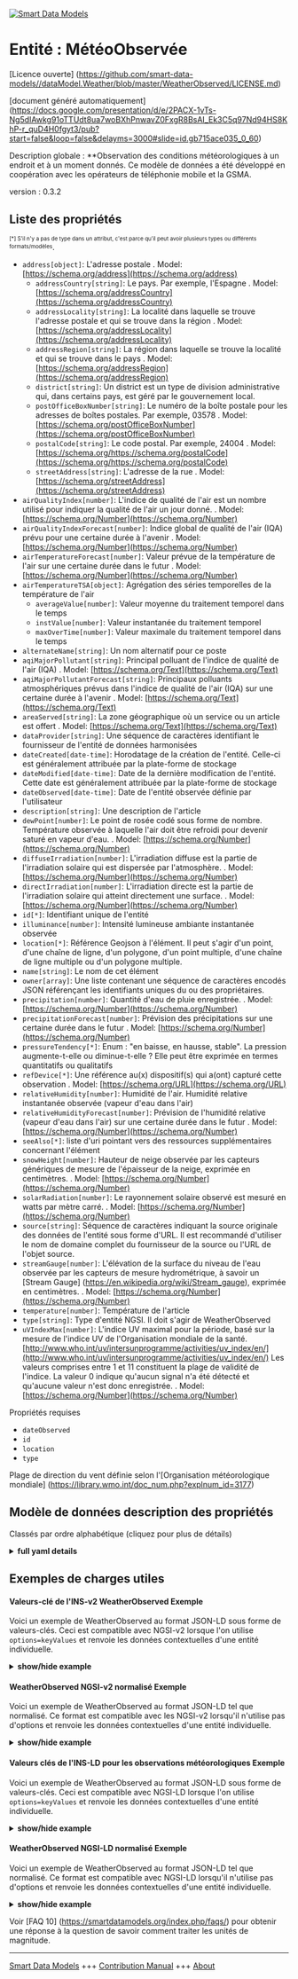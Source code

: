 <!-- 10-Header -->    
[![Smart Data Models](https://smartdatamodels.org/wp-content/uploads/2022/01/SmartDataModels_logo.png "Logo")](https://smartdatamodels.org)    
Entité : MétéoObservée    
======================<!-- /10-Header -->    
<!-- 15-License -->    
[Licence ouverte] (https://github.com/smart-data-models//dataModel.Weather/blob/master/WeatherObserved/LICENSE.md)    
[document généré automatiquement] (https://docs.google.com/presentation/d/e/2PACX-1vTs-Ng5dIAwkg91oTTUdt8ua7woBXhPnwavZ0FxgR8BsAI_Ek3C5q97Nd94HS8KhP-r_quD4H0fgyt3/pub?start=false&loop=false&delayms=3000#slide=id.gb715ace035_0_60)    
<!-- /15-License -->    
<!-- 20-Description -->    
Description globale : **Observation des conditions météorologiques à un endroit et à un moment donnés. Ce modèle de données a été développé en coopération avec les opérateurs de téléphonie mobile et la GSMA.    
version : 0.3.2    
<!-- /20-Description -->    
<!-- 30-PropertiesList -->    
## Liste des propriétés    
<sup><sub>[*] S'il n'y a pas de type dans un attribut, c'est parce qu'il peut avoir plusieurs types ou différents formats/modèles</sub></sup>.    
- `address[object]`: L'adresse postale  . Model: [https://schema.org/address](https://schema.org/address)	- `addressCountry[string]`: Le pays. Par exemple, l'Espagne  . Model: [https://schema.org/addressCountry](https://schema.org/addressCountry)    
	- `addressLocality[string]`: La localité dans laquelle se trouve l'adresse postale et qui se trouve dans la région  . Model: [https://schema.org/addressLocality](https://schema.org/addressLocality)    
	- `addressRegion[string]`: La région dans laquelle se trouve la localité et qui se trouve dans le pays  . Model: [https://schema.org/addressRegion](https://schema.org/addressRegion)    
	- `district[string]`: Un district est un type de division administrative qui, dans certains pays, est géré par le gouvernement local.      
	- `postOfficeBoxNumber[string]`: Le numéro de la boîte postale pour les adresses de boîtes postales. Par exemple, 03578  . Model: [https://schema.org/postOfficeBoxNumber](https://schema.org/postOfficeBoxNumber)    
	- `postalCode[string]`: Le code postal. Par exemple, 24004  . Model: [https://schema.org/https://schema.org/postalCode](https://schema.org/https://schema.org/postalCode)    
	- `streetAddress[string]`: L'adresse de la rue  . Model: [https://schema.org/streetAddress](https://schema.org/streetAddress)    
- `airQualityIndex[number]`: L'indice de qualité de l'air est un nombre utilisé pour indiquer la qualité de l'air un jour donné.  . Model: [https://schema.org/Number](https://schema.org/Number)- `airQualityIndexForecast[number]`: Indice global de qualité de l'air (IQA) prévu pour une certaine durée à l'avenir  . Model: [https://schema.org/Number](https://schema.org/Number)- `airTemperatureForecast[number]`: Valeur prévue de la température de l'air sur une certaine durée dans le futur  . Model: [https://schema.org/Number](https://schema.org/Number)- `airTemperatureTSA[object]`: Agrégation des séries temporelles de la température de l'air  	- `averageValue[number]`: Valeur moyenne du traitement temporel dans le temps      
	- `instValue[number]`: Valeur instantanée du traitement temporel      
	- `maxOverTime[number]`: Valeur maximale du traitement temporel dans le temps      
- `alternateName[string]`: Un nom alternatif pour ce poste  - `aqiMajorPollutant[string]`: Principal polluant de l'indice de qualité de l'air (IQA)  . Model: [https://schema.org/Text](https://schema.org/Text)- `aqiMajorPollutantForecast[string]`: Principaux polluants atmosphériques prévus dans l'indice de qualité de l'air (IQA) sur une certaine durée à l'avenir  . Model: [https://schema.org/Text](https://schema.org/Text)- `areaServed[string]`: La zone géographique où un service ou un article est offert  . Model: [https://schema.org/Text](https://schema.org/Text)- `dataProvider[string]`: Une séquence de caractères identifiant le fournisseur de l'entité de données harmonisées  - `dateCreated[date-time]`: Horodatage de la création de l'entité. Celle-ci est généralement attribuée par la plate-forme de stockage  - `dateModified[date-time]`: Date de la dernière modification de l'entité. Cette date est généralement attribuée par la plate-forme de stockage  - `dateObserved[date-time]`: Date de l'entité observée définie par l'utilisateur  - `description[string]`: Une description de l'article  - `dewPoint[number]`: Le point de rosée codé sous forme de nombre. Température observée à laquelle l'air doit être refroidi pour devenir saturé en vapeur d'eau.  . Model: [https://schema.org/Number](https://schema.org/Number)- `diffuseIrradiation[number]`: L'irradiation diffuse est la partie de l'irradiation solaire qui est dispersée par l'atmosphère.  . Model: [https://schema.org/Number](https://schema.org/Number)- `directIrradiation[number]`: L'irradiation directe est la partie de l'irradiation solaire qui atteint directement une surface.  . Model: [https://schema.org/Number](https://schema.org/Number)- `id[*]`: Identifiant unique de l'entité  - `illuminance[number]`: Intensité lumineuse ambiante instantanée observée  - `location[*]`: Référence Geojson à l'élément. Il peut s'agir d'un point, d'une chaîne de ligne, d'un polygone, d'un point multiple, d'une chaîne de ligne multiple ou d'un polygone multiple.  - `name[string]`: Le nom de cet élément  - `owner[array]`: Une liste contenant une séquence de caractères encodés JSON référençant les identifiants uniques du ou des propriétaires.  - `precipitation[number]`: Quantité d'eau de pluie enregistrée.  . Model: [https://schema.org/Number](https://schema.org/Number)- `precipitationForecast[number]`: Prévision des précipitations sur une certaine durée dans le futur  . Model: [https://schema.org/Number](https://schema.org/Number)- `pressureTendency[*]`: Enum : "en baisse, en hausse, stable". La pression augmente-t-elle ou diminue-t-elle ? Elle peut être exprimée en termes quantitatifs ou qualitatifs  - `refDevice[*]`: Une référence au(x) dispositif(s) qui a(ont) capturé cette observation  . Model: [https://schema.org/URL](https://schema.org/URL)- `relativeHumidity[number]`: Humidité de l'air. Humidité relative instantanée observée (vapeur d'eau dans l'air)  - `relativeHumidityForecast[number]`: Prévision de l'humidité relative (vapeur d'eau dans l'air) sur une certaine durée dans le futur  . Model: [https://schema.org/Number](https://schema.org/Number)- `seeAlso[*]`: liste d'uri pointant vers des ressources supplémentaires concernant l'élément  - `snowHeight[number]`: Hauteur de neige observée par les capteurs génériques de mesure de l'épaisseur de la neige, exprimée en centimètres.  . Model: [https://schema.org/Number](https://schema.org/Number)- `solarRadiation[number]`: Le rayonnement solaire observé est mesuré en watts par mètre carré.  . Model: [https://schema.org/Number](https://schema.org/Number)- `source[string]`: Séquence de caractères indiquant la source originale des données de l'entité sous forme d'URL. Il est recommandé d'utiliser le nom de domaine complet du fournisseur de la source ou l'URL de l'objet source.  - `streamGauge[number]`: L'élévation de la surface du niveau de l'eau observée par les capteurs de mesure hydrométrique, à savoir un [Stream Gauge] (https://en.wikipedia.org/wiki/Stream_gauge), exprimée en centimètres.  . Model: [https://schema.org/Number](https://schema.org/Number)- `temperature[number]`: Température de l'article  - `type[string]`: Type d'entité NGSI. Il doit s'agir de WeatherObserved  - `uVIndexMax[number]`: L'indice UV maximal pour la période, basé sur la mesure de l'indice UV de l'Organisation mondiale de la santé. [http://www.who.int/uv/intersunprogramme/activities/uv_index/en/](http://www.who.int/uv/intersunprogramme/activities/uv_index/en/) Les valeurs comprises entre 1 et 11 constituent la plage de validité de l'indice. La valeur 0 indique qu'aucun signal n'a été détecté et qu'aucune valeur n'est donc enregistrée.  . Model: [https://schema.org/Number](https://schema.org/Number)<!-- /30-PropertiesList -->    
<!-- 35-RequiredProperties -->    
Propriétés requises    
- `dateObserved`  - `id`  - `location`  - `type`  <!-- /35-RequiredProperties -->    
<!-- 40-RequiredProperties -->    
Plage de direction du vent définie selon l'[Organisation météorologique mondiale] (https://library.wmo.int/doc_num.php?explnum_id=3177)    
<!-- /40-RequiredProperties -->    
<!-- 50-DataModelHeader -->    
## Modèle de données description des propriétés    
Classés par ordre alphabétique (cliquez pour plus de détails)    
<!-- /50-DataModelHeader -->    
<!-- 60-ModelYaml -->    
<details><summary><strong>full yaml details</strong></summary>      
```yaml    
WeatherObserved:      
  description: An observation of weather conditions at a certain place and time. This data model has been developed in cooperation with mobile operators and the GSMA.      
  properties:      
    address:      
      description: The mailing address      
      properties:      
        addressCountry:      
          description: 'The country. For example, Spain'      
          type: string      
          x-ngsi:      
            model: https://schema.org/addressCountry      
            type: Property      
        addressLocality:      
          description: 'The locality in which the street address is, and which is in the region'      
          type: string      
          x-ngsi:      
            model: https://schema.org/addressLocality      
            type: Property      
        addressRegion:      
          description: 'The region in which the locality is, and which is in the country'      
          type: string      
          x-ngsi:      
            model: https://schema.org/addressRegion      
            type: Property      
        district:      
          description: 'A district is a type of administrative division that, in some countries, is managed by the local government'      
          type: string      
          x-ngsi:      
            type: Property      
        postOfficeBoxNumber:      
          description: 'The post office box number for PO box addresses. For example, 03578'      
          type: string      
          x-ngsi:      
            model: https://schema.org/postOfficeBoxNumber      
            type: Property      
        postalCode:      
          description: 'The postal code. For example, 24004'      
          type: string      
          x-ngsi:      
            model: https://schema.org/https://schema.org/postalCode      
            type: Property      
        streetAddress:      
          description: The street address      
          type: string      
          x-ngsi:      
            model: https://schema.org/streetAddress      
            type: Property      
        streetNr:      
          description: Number identifying a specific property on a public street      
          type: string      
          x-ngsi:      
            type: Property      
      type: object      
      x-ngsi:      
        model: https://schema.org/address      
        type: Property      
    airQualityIndex:      
      description: Air quality index is a number used to report the quality of the air on any given day      
      type: number      
      x-ngsi:      
        model: https://schema.org/Number      
        type: Property      
    airQualityIndexForecast:      
      description: Forecasted overall Air Quality Index (AQI) over a certain duration in future      
      type: number      
      x-ngsi:      
        model: https://schema.org/Number      
        type: Property      
    airTemperatureForecast:      
      description: Forecasted value of air temperature over a certain duration in future      
      type: number      
      x-ngsi:      
        model: https://schema.org/Number      
        type: Property      
    airTemperatureTSA:      
      description: Air temperature time series aggregation      
      properties:      
        averageValue:      
          description: Average value of temporal processing over time      
          type: number      
          x-ngsi:      
            type: Property      
        instValue:      
          description: Instant value of temporal processing      
          type: number      
          x-ngsi:      
            type: Property      
        maxOverTime:      
          description: Maximum value of temporal processing over time      
          type: number      
          x-ngsi:      
            type: Property      
        minOverTime:      
          description: Minimum value of temporal processing over time      
          type: number      
          x-ngsi:      
            type: Property      
      type: object      
      x-ngsi:      
        type: Property      
    allOf:      
      - feelLikesTemperature:      
          description: Temperature appreciation of the item      
          type: number      
          x-ngsi:      
            type: Property      
        relativeHumidity:      
          description: Humidity in the Air. Observed instantaneous relative humidity (water vapour in air)      
          maximum: 1      
          minimum: 0      
          type: number      
          x-ngsi:      
            type: Property      
        temperature:      
          description: Temperature of the item      
          type: number      
          x-ngsi:      
            type: Property      
      - atmosphericPressure:      
          description: The atmospheric pressure observed measured in Hecto Pascals      
          minimum: 0      
          type: number      
          x-ngsi:      
            model: https://schema.org/Number      
            type: Property      
            units: Hecto pascals      
        gustSpeed:      
          description: A sudden burst of high-speed wind over the observed average wind speed lasting only for a few seconds      
          type: number      
          x-ngsi:      
            type: Property      
        illuminance:      
          description: '(https://en.wikipedia.org/wiki/Illuminance) observed measured in lux (lx) or lumens per square metre (cd·sr·m−2)'      
          minimum: 0      
          type: number      
          x-ngsi:      
            model: https://schema.org/Number      
            type: Property      
        refPointOfInterest:      
          description: Point of interest related to the item      
          type: string      
          x-ngsi:      
            model: http://schema.org/URL      
            type: Relationship      
        visibility:      
          anyOf:      
            - enum:      
                - veryPoor      
                - poor      
                - moderate      
                - good      
                - veryGood      
                - excellent      
              type: string      
            - minimum: 0      
              type: number      
          description: Categories of visibility      
          x-ngsi:      
            model: http://schema.org/Text      
            type: Property      
        weatherType:      
          description: Text description of the weather      
          type: string      
          x-ngsi:      
            model: http://schema.org/Text      
            type: Property      
        windDirection:      
          description: Direction of the wind bet      
          maximum: 360      
          minimum: 0      
          type: number      
          x-ngsi:      
            model: http://schema.org/Number      
            type: Property      
        windSpeed:      
          description: Intensity of the wind      
          minimum: 0      
          type: number      
          x-ngsi:      
            model: http//schema.org/Number      
            type: Property      
    alternateName:      
      description: An alternative name for this item      
      type: string      
      x-ngsi:      
        type: Property      
    aqiMajorPollutant:      
      description: Major pollutant in the Air Quality Index (AQI)      
      type: string      
      x-ngsi:      
        model: https://schema.org/Text      
        type: Property      
    aqiMajorPollutantForecast:      
      description: Forecasted major air pollutant in the Air Quality Index (AQI) over a certain duration in future      
      type: string      
      x-ngsi:      
        model: https://schema.org/Text      
        type: Property      
    areaServed:      
      description: The geographic area where a service or offered item is provided      
      type: string      
      x-ngsi:      
        model: https://schema.org/Text      
        type: Property      
    dataProvider:      
      description: A sequence of characters identifying the provider of the harmonised data entity      
      type: string      
      x-ngsi:      
        type: Property      
    dateCreated:      
      description: Entity creation timestamp. This will usually be allocated by the storage platform      
      format: date-time      
      type: string      
      x-ngsi:      
        type: Property      
    dateModified:      
      description: Timestamp of the last modification of the entity. This will usually be allocated by the storage platform      
      format: date-time      
      type: string      
      x-ngsi:      
        type: Property      
    dateObserved:      
      description: Date of the observed entity defined by the user      
      format: date-time      
      type: string      
      x-ngsi:      
        type: Property      
    description:      
      description: A description of this item      
      type: string      
      x-ngsi:      
        type: Property      
    dewPoint:      
      description: The dew point encoded as a number. Observed temperature to which air must be cooled to become saturated with water vapor      
      type: number      
      x-ngsi:      
        model: https://schema.org/Number      
        type: Property      
        units: Celsius degrees      
    diffuseIrradiation:      
      description: Diffuse irradiance is the part of the solar irradiance that is scattered by the atmosphere      
      minimum: 0      
      type: number      
      x-ngsi:      
        model: https://schema.org/Number      
        type: Property      
        units: w/m2      
    directIrradiation:      
      description: Direct irradiance is the part of the solar irradiance that directly reaches a surface      
      minimum: 0      
      type: number      
      x-ngsi:      
        model: https://schema.org/Number      
        type: Property      
        units: w/m2      
    id:      
      anyOf:      
        - description: Identifier format of any NGSI entity      
          maxLength: 256      
          minLength: 1      
          pattern: ^[\w\-\.\{\}\$\+\*\[\]`|~^@!,:\\]+$      
          type: string      
          x-ngsi:      
            type: Property      
        - description: Identifier format of any NGSI entity      
          format: uri      
          type: string      
          x-ngsi:      
            type: Property      
      description: Unique identifier of the entity      
      x-ngsi:      
        type: Property      
    illuminance:      
      description: Observed instantaneous ambient light intensity      
      type: number      
      x-ngsi:      
        type: Property      
        units: Lux      
    location:      
      description: 'Geojson reference to the item. It can be Point, LineString, Polygon, MultiPoint, MultiLineString or MultiPolygon'      
      oneOf:      
        - description: Geojson reference to the item. Point      
          properties:      
            bbox:      
              items:      
                type: number      
              minItems: 4      
              type: array      
            coordinates:      
              items:      
                type: number      
              minItems: 2      
              type: array      
            type:      
              enum:      
                - Point      
              type: string      
          required:      
            - type      
            - coordinates      
          title: GeoJSON Point      
          type: object      
          x-ngsi:      
            type: GeoProperty      
        - description: Geojson reference to the item. LineString      
          properties:      
            bbox:      
              items:      
                type: number      
              minItems: 4      
              type: array      
            coordinates:      
              items:      
                items:      
                  type: number      
                minItems: 2      
                type: array      
              minItems: 2      
              type: array      
            type:      
              enum:      
                - LineString      
              type: string      
          required:      
            - type      
            - coordinates      
          title: GeoJSON LineString      
          type: object      
          x-ngsi:      
            type: GeoProperty      
        - description: Geojson reference to the item. Polygon      
          properties:      
            bbox:      
              items:      
                type: number      
              minItems: 4      
              type: array      
            coordinates:      
              items:      
                items:      
                  items:      
                    type: number      
                  minItems: 2      
                  type: array      
                minItems: 4      
                type: array      
              type: array      
            type:      
              enum:      
                - Polygon      
              type: string      
          required:      
            - type      
            - coordinates      
          title: GeoJSON Polygon      
          type: object      
          x-ngsi:      
            type: GeoProperty      
        - description: Geojson reference to the item. MultiPoint      
          properties:      
            bbox:      
              items:      
                type: number      
              minItems: 4      
              type: array      
            coordinates:      
              items:      
                items:      
                  type: number      
                minItems: 2      
                type: array      
              type: array      
            type:      
              enum:      
                - MultiPoint      
              type: string      
          required:      
            - type      
            - coordinates      
          title: GeoJSON MultiPoint      
          type: object      
          x-ngsi:      
            type: GeoProperty      
        - description: Geojson reference to the item. MultiLineString      
          properties:      
            bbox:      
              items:      
                type: number      
              minItems: 4      
              type: array      
            coordinates:      
              items:      
                items:      
                  items:      
                    type: number      
                  minItems: 2      
                  type: array      
                minItems: 2      
                type: array      
              type: array      
            type:      
              enum:      
                - MultiLineString      
              type: string      
          required:      
            - type      
            - coordinates      
          title: GeoJSON MultiLineString      
          type: object      
          x-ngsi:      
            type: GeoProperty      
        - description: Geojson reference to the item. MultiLineString      
          properties:      
            bbox:      
              items:      
                type: number      
              minItems: 4      
              type: array      
            coordinates:      
              items:      
                items:      
                  items:      
                    items:      
                      type: number      
                    minItems: 2      
                    type: array      
                  minItems: 4      
                  type: array      
                type: array      
              type: array      
            type:      
              enum:      
                - MultiPolygon      
              type: string      
          required:      
            - type      
            - coordinates      
          title: GeoJSON MultiPolygon      
          type: object      
          x-ngsi:      
            type: GeoProperty      
      x-ngsi:      
        type: GeoProperty      
    name:      
      description: The name of this item      
      type: string      
      x-ngsi:      
        type: Property      
    owner:      
      description: A List containing a JSON encoded sequence of characters referencing the unique Ids of the owner(s)      
      items:      
        anyOf:      
          - description: Identifier format of any NGSI entity      
            maxLength: 256      
            minLength: 1      
            pattern: ^[\w\-\.\{\}\$\+\*\[\]`|~^@!,:\\]+$      
            type: string      
            x-ngsi:      
              type: Property      
          - description: Identifier format of any NGSI entity      
            format: uri      
            type: string      
            x-ngsi:      
              type: Property      
        description: Unique identifier of the entity      
        x-ngsi:      
          type: Property      
      type: array      
      x-ngsi:      
        type: Property      
    precipitation:      
      description: 'Amount of water rain registered. '      
      minimum: 0      
      type: number      
      x-ngsi:      
        model: https://schema.org/Number      
        type: Property      
        units: Liters per square meter      
    precipitationForecast:      
      description: Forecasted rainfall over a certain duration in future      
      type: number      
      x-ngsi:      
        model: https://schema.org/Number      
        type: Property      
    pressureTendency:      
      description: 'Enum:''falling, raising, steady''. Is the pressure rising or falling? It can be expressed in quantitative terms or qualitative terms'      
      oneOf:      
        - enum:      
            - falling      
            - raising      
            - steady      
          type: string      
        - type: number      
      x-ngsi:      
        type: Property      
    refDevice:      
      anyOf:      
        - description: Identifier format of any NGSI entity      
          maxLength: 256      
          minLength: 1      
          pattern: ^[\w\-\.\{\}\$\+\*\[\]`|~^@!,:\\]+$      
          type: string      
          x-ngsi:      
            type: Property      
        - description: Identifier format of any NGSI entity      
          format: uri      
          type: string      
          x-ngsi:      
            type: Property      
      description: A reference to the device(s) which captured this observation      
      x-ngsi:      
        model: https://schema.org/URL      
        type: Relationship      
    relativeHumidity:      
      description: Humidity in the Air. Observed instantaneous relative humidity (water vapour in air)      
      maximum: 1      
      minimum: 0      
      type: number      
      x-ngsi:      
        type: Property      
    relativeHumidityForecast:      
      description: Forecasted relative humidity (water vapour in air) over a certain duration in future      
      type: number      
      x-ngsi:      
        model: https://schema.org/Number      
        type: Property      
    seeAlso:      
      description: list of uri pointing to additional resources about the item      
      oneOf:      
        - items:      
            format: uri      
            type: string      
          minItems: 1      
          type: array      
        - format: uri      
          type: string      
      x-ngsi:      
        type: Property      
    snowHeight:      
      description: 'The snow height observed by generic snow depth measurement sensors, expressed in centimeters'      
      minimum: 0      
      type: number      
      x-ngsi:      
        model: https://schema.org/Number      
        type: Property      
        units: centimeters      
    solarRadiation:      
      description: The solar radiation observed measured in Watts per square      
      minimum: 0      
      type: number      
      x-ngsi:      
        model: https://schema.org/Number      
        type: Property      
        units: w/m2      
    source:      
      description: 'A sequence of characters giving the original source of the entity data as a URL. Recommended to be the fully qualified domain name of the source provider, or the URL to the source object'      
      type: string      
      x-ngsi:      
        type: Property      
    streamGauge:      
      description: 'The water level surface elevation observed by Hydrometric measurement sensors, namely a [Stream Gauge](https://en.wikipedia.org/wiki/Stream_gauge) expressed in centimeters'      
      minimum: 0      
      type: number      
      x-ngsi:      
        model: https://schema.org/Number      
        type: Property      
        units: centimeters      
    temperature:      
      description: Temperature of the item      
      type: number      
      x-ngsi:      
        type: Property      
    type:      
      description: NGSI Entity type. It has to be WeatherObserved      
      enum:      
        - WeatherObserved      
      type: string      
      x-ngsi:      
        type: Property      
    uVIndexMax:      
      description: 'The maximum UV index for the period, based on the World Health Organization''s UV Index measure. [http://www.who.int/uv/intersunprogramme/activities/uv_index/en/](http://www.who.int/uv/intersunprogramme/activities/uv_index/en/) the values between 1 and 11 are the valid range for the index. The value 0 is for describing that no signal is detected so no value is stored'      
      minimum: 0      
      type: number      
      x-ngsi:      
        model: https://schema.org/Number      
        type: Property      
  required:      
    - id      
    - type      
    - dateObserved      
    - location      
  type: object      
  x-derived-from: ""      
  x-disclaimer: 'Redistribution and use in source and binary forms, with or without modification, are permitted  provided that the license conditions are met. Copyleft (c) 2022 Contributors to Smart Data Models Program'      
  x-license-url: https://github.com/smart-data-models/dataModel.Weather/blob/master/WeatherObserved/LICENSE.md      
  x-model-schema: https://smart-data-models.github.io/dataModel.Weather/WeatherObserved/schema.json      
  x-model-tags: IUDX      
  x-version: 0.3.2      
```    
</details>      
<!-- /60-ModelYaml -->    
<!-- 70-MiddleNotes -->    
<!-- /70-MiddleNotes -->    
<!-- 80-Examples -->    
## Exemples de charges utiles    
#### Valeurs-clé de l'INS-v2 WeatherObserved Exemple    
Voici un exemple de WeatherObserved au format JSON-LD sous forme de valeurs-clés. Ceci est compatible avec NGSI-v2 lorsque l'on utilise `options=keyValues` et renvoie les données contextuelles d'une entité individuelle.    
<details><summary><strong>show/hide example</strong></summary>      
```json  
{  
  "id": "Spain-WeatherObserved-Valladolid-2016-11-30T07:00:00.00Z",  
  "type": "WeatherObserved",  
  "address": {  
    "addressLocality": "Valladolid",  
    "addressCountry": "ES"  
  },  
  "atmosphericPressure": 938.9,  
  "dataProvider": "TEF",  
  "dateObserved": "2016-11-30T07:00:00.00Z",  
  "location": {  
    "type": "Point",  
    "coordinates": [  
      -4.754444444,  
      41.640833333  
    ]  
  },  
  "precipitation": 0,  
  "pressureTendency": 0.5,  
  "relativeHumidity": 1,  
  "source": "http://www.aemet.es",  
  "stationCode": "2422",  
  "stationName": "Valladolid",  
  "temperature": 3.3,  
  "windDirection": 135,  
  "windSpeed": 2,  
  "illuminance": 1000,  
  "refDevice": "device-0A3478",  
  "streamGauge": 50,  
  "snowHeight": 20,  
  "uvIndexMax": 1.0  
}  
```  
</details>    
#### WeatherObserved NGSI-v2 normalisé Exemple    
Voici un exemple de WeatherObserved au format JSON-LD tel que normalisé. Ce format est compatible avec les NGSI-v2 lorsqu'il n'utilise pas d'options et renvoie les données contextuelles d'une entité individuelle.    
<details><summary><strong>show/hide example</strong></summary>      
```json  
{  
  "id": "Valladolid.2016-11-30T07-00-00.00Z",  
  "type": "WeatherObserved",  
  "dateObserved": {  
    "type": "DateTime",  
    "value": "2016-11-30T07:00:00.00Z"  
  },  
  "illuminance": {  
    "type": "Number",  
    "value": 1000  
  },  
  "temperature": {  
    "type": "Number",  
    "value": 3.3  
  },  
  "precipitation": {  
    "type": "Boolean",  
    "value": false  
  },  
  "atmosphericPressure": {  
    "type": "Number",  
    "value": 938.9  
  },  
  "pressureTendency": {  
    "type": "Number",  
    "value": 0.5  
  },  
  "refDevice": {  
    "type": "Text",  
    "value": "device-0A3478"  
  },  
  "source": {  
    "type": "Text",  
    "value": "http://www.aemet.es"  
  },  
  "windSpeed": {  
    "type": "Number",  
    "value": 2  
  },  
  "location": {  
    "type": "geo:json",  
    "value": {  
      "type": "Point",  
      "coordinates": [  
        -4.754444444,  
        41.640833333  
      ]  
    }  
  },  
  "stationName": {  
    "type": "Text",  
    "value": "Valladolid"  
  },  
  "address": {  
    "type": "StructuredValue",  
    "value": {  
      "addressLocality": "Valladolid",  
      "addressCountry": "ES"  
    }  
  },  
  "stationCode": {  
    "type": "Text",  
    "value": "2422"  
  },  
  "dataProvider": {  
    "type": "Text",  
    "value": "TEF"  
  },  
  "windDirection": {  
    "type": "Number",  
    "value": 135  
  },  
  "relativeHumidity": {  
    "type": "Boolean",  
    "value": true  
  },  
  "streamGauge": {  
    "type": "Number",  
    "value": 50  
  },  
  "snowHeight": {  
    "type": "Number",  
    "value": 20  
  },  
  "uvIndexMax": {  
    "type": "Boolean",  
    "value": true  
  }  
}  
```  
</details>    
#### Valeurs clés de l'INS-LD pour les observations météorologiques Exemple    
Voici un exemple de WeatherObserved au format JSON-LD sous forme de valeurs-clés. Ceci est compatible avec NGSI-LD lorsque l'on utilise `options=keyValues` et renvoie les données contextuelles d'une entité individuelle.    
<details><summary><strong>show/hide example</strong></summary>      
```json  
{  
  "id": "urn:ngsi-ld:WeatherObserved:Spain-WeatherObserved-Valladolid-2016-11-30T07:00:00.00Z",  
  "type": "WeatherObserved",  
  "address": {  
    "addressLocality": "Valladolid",  
    "addressCountry": "ES"  
  },  
  "atmosphericPressure": 938.9,  
  "dataProvider": "TEF",  
  "dateObserved": "2016-11-30T07:00:00.00Z",  
  "illuminance": 1000,  
  "location": {  
    "type": "Point",  
    "coordinates": [  
      -4.754444444,  
      41.640833333  
    ]  
  },  
  "precipitation": 0,  
  "pressureTendency": 0.5,  
  "refDevice": "urn:ngsi-ld:Device:device-0A3478",  
  "relativeHumidity": 1,  
  "snowHeight": 20,  
  "source": "http://www.aemet.es",  
  "stationCode": "2422",  
  "stationName": "Valladolid",  
  "streamGauge": 50,  
  "temperature": 3.3,  
  "uvIndexMax": 1.0,  
  "windDirection": 135,  
  "windSpeed": 2,  
  "@context": [  
    "iudx:EnvWeather",  
    "https://smart-data-models.github.io/dataModel.Weather/context.jsonld",  
    "https://raw.githubusercontent.com/smart-data-models/dataModel.Weather/master/context.jsonld"  
  ]  
}  
```  
</details>    
#### WeatherObserved NGSI-LD normalisé Exemple    
Voici un exemple de WeatherObserved au format JSON-LD tel que normalisé. Ce format est compatible avec NGSI-LD lorsqu'il n'utilise pas d'options et renvoie les données contextuelles d'une entité individuelle.    
<details><summary><strong>show/hide example</strong></summary>      
```json  
{  
  "id": "urn:ngsi-ld:WeatherObserved:Spain-WeatherObserved-Valladolid-2016-11-30T07:00:00.00Z",  
  "type": "WeatherObserved",  
  "address": {  
    "type": "Property",  
    "value": {  
      "addressLocality": "Valladolid",  
      "addressCountry": "ES"  
    }  
  },  
  "atmosphericPressure": {  
    "type": "Property",  
    "value": 938.9  
  },  
  "dataProvider": {  
    "type": "Property",  
    "value": "TEF"  
  },  
  "dateObserved": {  
    "type": "Property",  
    "value": {  
      "@type": "DateTime",  
      "@value": "2016-11-30T07:00:00.00Z"  
    }  
  },  
  "illuminance": {  
    "type": "Property",  
    "value": 1000  
  },  
  "location": {  
    "type": "GeoProperty",  
    "value": {  
      "type": "Point",  
      "coordinates": [  
        -4.754444444,  
        41.640833333  
      ]  
    }  
  },  
  "precipitation": {  
    "type": "Property",  
    "value": 0  
  },  
  "pressureTendency": {  
    "type": "Property",  
    "value": 0.5  
  },  
  "refDevice": {  
    "type": "Relationship",  
    "object": "urn:ngsi-ld:Device:device-0A3478"  
  },  
  "relativeHumidity": {  
    "type": "Property",  
    "value": 1  
  },  
  "snowHeight": {  
    "type": "Property",  
    "value": 20  
  },  
  "source": {  
    "type": "Property",  
    "value": "http://www.aemet.es"  
  },  
  "stationCode": {  
    "type": "Property",  
    "value": "2422"  
  },  
  "stationName": {  
    "type": "Property",  
    "value": "Valladolid"  
  },  
  "streamGauge": {  
    "type": "Property",  
    "value": 50  
  },  
  "temperature": {  
    "type": "Property",  
    "value": 3.3  
  },  
  "uvIndexMax": {  
    "type": "Property",  
    "value": 1.0  
  },  
  "windDirection": {  
    "type": "Property",  
    "value": 135  
  },  
  "windSpeed": {  
    "type": "Property",  
    "value": 2  
  },  
  "@context": [  
    "https://smart-data-models.github.io/dataModel.Weather/context.jsonld"  
  ]  
}  
```  
</details><!-- /80-Examples -->    
<!-- 90-FooterNotes -->    
<!-- /90-FooterNotes -->    
<!-- 95-Units -->    
Voir [FAQ 10] (https://smartdatamodels.org/index.php/faqs/) pour obtenir une réponse à la question de savoir comment traiter les unités de magnitude.    
<!-- /95-Units -->    
<!-- 97-LastFooter -->    
---    
[Smart Data Models](https://smartdatamodels.org) +++ [Contribution Manual](https://bit.ly/contribution_manual) +++ [About](https://bit.ly/Introduction_SDM)<!-- /97-LastFooter -->    
